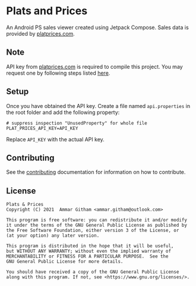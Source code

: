 # Plats and Prices

An Android PS sales viewer created using Jetpack Compose. Sales data is provided by [platprices.com](https://platprices.com).

<p></p>

## Note

API key from [platprices.com](https://platprices.com) is required to compile this project. You may request one by following steps
listed [here](https://platprices.com/developers.php).

## Setup

Once you have obtained the API key. Create a file named `api.properties` in the root folder and add the following property:

```properties
# suppress inspection "UnusedProperty" for whole file
PLAT_PRICES_API_KEY=API_KEY
```

Replace `API_KEY` with the actual API key.

## Contributing

See the [contributing](https://github.com/ammargitham/plats-and-prices/blob/master/.github/CONTRIBUTING.md) documentation for information on how to
contribute.

## License

    Plats & Prices
    Copyright (C) 2021  Ammar Githam <ammar.githam@outlook.com>

    This program is free software: you can redistribute it and/or modify
    it under the terms of the GNU General Public License as published by
    the Free Software Foundation, either version 3 of the License, or
    (at your option) any later version.

    This program is distributed in the hope that it will be useful,
    but WITHOUT ANY WARRANTY; without even the implied warranty of
    MERCHANTABILITY or FITNESS FOR A PARTICULAR PURPOSE.  See the
    GNU General Public License for more details.

    You should have received a copy of the GNU General Public License
    along with this program. If not, see <https://www.gnu.org/licenses/>.